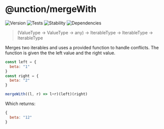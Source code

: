 # @unction/mergeWith

![Version][BADGE_VERSION]
![Tests][BADGE_TRAVIS]
![Stability][BADGE_STABILITY]
![Dependencies][BADGE_DEPENDENCY]

> (ValueType -> ValueType -> any) -> IterableType -> IterableType -> IterableType

Merges two iterables and uses a provided function to handle conflicts. The function is given the the left value and the right value.

``` javascript
const left = {
  beta: "1"
}
const right = {
  beta: "2"
}

mergeWith((l, r) => l+r)(left)(right)
```

Which returns:

``` javascript
{
  beta: "12"
}
```

[BADGE_TRAVIS]: https://img.shields.io/travis/krainboltgreene/unction.js.svg?maxAge=2592000&style=flat-square
[BADGE_VERSION]: https://img.shields.io/npm/v/@unction/mergewith.svg?maxAge=2592000&style=flat-square
[BADGE_STABILITY]: https://img.shields.io/badge/stability-strong-green.svg?maxAge=2592000&style=flat-square
[BADGE_DEPENDENCY]: https://img.shields.io/david/krainboltgreene/unction.js.svg?maxAge=2592000&style=flat-square
